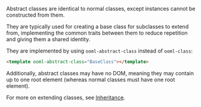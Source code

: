 Abstract classes are identical to normal classes, except instances cannot be constructed from them.

They are typically used for creating a base class for subclasses to extend from, implementing the common traits between them to reduce repetition and giving them a shared identity.

They are implemented by using `ooml-abstract-class` instead of `ooml-class`:

```html
<template ooml-abstract-class="BaseClass"></template>
```

Additionally, abstract classes may have no DOM, meaning they may contain up to one root element (whereas normal classes must have one root element).

For more on extending classes, see [Inheritance](#Inheritance).
